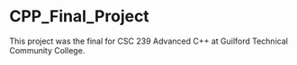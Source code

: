 # CPP_Final_Project
This project was the final for CSC 239 Advanced C++ at Guilford Technical Community College.
